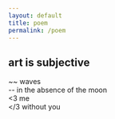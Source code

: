 ```yaml
---
layout: default
title: poem
permalink: /poem
---
```

## art is subjective ##

~~ waves  
-- in the absence of the moon  
<3 me  
</3 without you  
